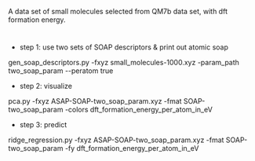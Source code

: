 A data set of small molecules selected from QM7b data set, with dft formation energy. 

#
* step 1: use two sets of SOAP descriptors & print out atomic soap

gen_soap_descriptors.py -fxyz small_molecules-1000.xyz -param_path two_soap_param --peratom true

* step 2: visualize

pca.py -fxyz ASAP-SOAP-two_soap_param.xyz -fmat SOAP-two_soap_param -colors dft_formation_energy_per_atom_in_eV

* step 3: predict

ridge_regression.py -fxyz ASAP-SOAP-two_soap_param.xyz -fmat SOAP-two_soap_param -fy dft_formation_energy_per_atom_in_eV
